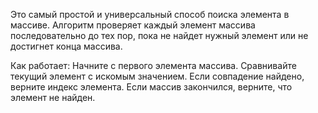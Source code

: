 Это самый простой и универсальный способ поиска элемента в массиве. Алгоритм проверяет каждый элемент массива последовательно до тех пор, пока не найдет нужный элемент или не достигнет конца массива.

Как работает:
Начните с первого элемента массива.
Сравнивайте текущий элемент с искомым значением.
Если совпадение найдено, верните индекс элемента.
Если массив закончился, верните, что элемент не найден.